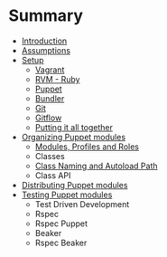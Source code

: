 # Summary

* [Introduction](README.md)
* [Assumptions](chapter1.md)
* [Setup](chapter2.md)
   * [Vagrant](vagrant.md)
   * [RVM - Ruby](rvm_-_ruby.md)
   * [Puppet](puppet.md)
   * [Bundler](bundler.md)
   * [Git](git.md)
   * [Gitflow](gitflow.md)
   * [Putting it all together](putting_it_all_together.md)
* [Organizing Puppet modules](chapter3.md)
   * [Modules, Profiles and Roles](modules,_profiles_and_roles.md)
   * Classes
   * [Class Naming and Autoload Path](class_naming_and_autoload_path.md)
   * Class API
* [Distributing Puppet modules](chapter4.md)
* [Testing Puppet modules](chapter5.md)
   * Test Driven Development
   * Rspec
   * Rspec Puppet
   * Beaker
   * Rspec Beaker

